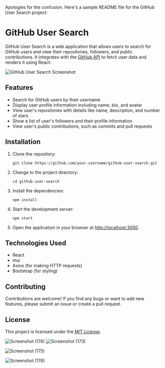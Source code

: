 
Apologies for the confusion. Here's a sample README file for the GitHub User Search project:

# GitHub User Search

GitHub User Search is a web application that allows users to search for GitHub users and view their repositories, followers, and public contributions. It integrates with the [GitHub API](https://docs.github.com/en/rest) to fetch user data and renders it using React.

![GitHub User Search Screenshot](./screenshot.png)

## Features

- Search for GitHub users by their username
- Display user profile information including name, bio, and avatar
- View user's repositories with details like name, description, and number of stars
- Show a list of user's followers and their profile information
- View user's public contributions, such as commits and pull requests

## Installation

1. Clone the repository:

   ```shell
   git clone https://github.com/your-username/github-user-search.git
   ```

2. Change to the project directory:

   ```shell
   cd github-user-search
   ```

3. Install the dependencies:

   ```shell
   npm install
   ```


5. Start the development server:

   ```shell
   npm start
   ```

6. Open the application in your browser at [http://localhost:3000](http://localhost:3000).

## Technologies Used

- React
- mui
- Axios (for making HTTP requests)
- Bootstrap (for styling)

## Contributing

Contributions are welcome! If you find any bugs or want to add new features, please submit an issue or create a pull request.

## License
 
This project is licensed under the [MIT License](LICENSE).  

![Screenshot (174)](https://github.com/Nee-Shar/GithubVisualizer/assets/99169026/e8b17b5a-1d66-4fed-a00e-e0af418ed8b2)
![Screenshot (173)](https://github.com/Nee-Shar/GithubVisualizer/assets/99169026/6df32fc9-0045-401d-a016-e4cf4be3e8fa)

![Screenshot (175)](https://github.com/Nee-Shar/GithubVisualizer/assets/99169026/e1bc5538-02d7-469c-aba8-26803fa06444)

![Screenshot (176)](https://github.com/Nee-Shar/GithubVisualizer/assets/99169026/b8d7c1a6-f959-46e4-b807-4b5cdcfb43eb)


